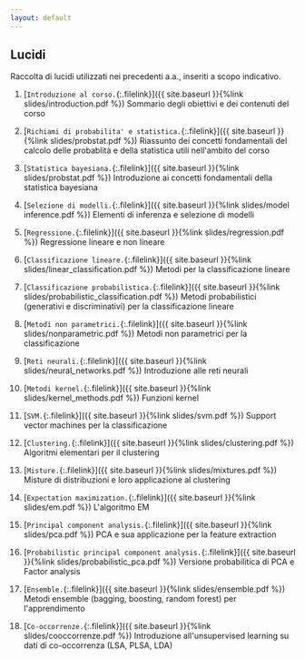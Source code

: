 ```yaml
---
layout: default
---
```


## Lucidi

Raccolta di lucidi utilizzati nei precedenti a.a., inseriti a scopo indicativo. 

1. [`Introduzione al corso.`{:.filelink}]({{ site.baseurl }}{%link slides/introduction.pdf %}) Sommario degli obiettivi e dei contenuti del corso

1. [`Richiami di probabilita' e statistica.`{:.filelink}]({{ site.baseurl }}{%link slides/probstat.pdf %}) Riassunto dei concetti fondamentali del calcolo delle probablità e della statistica utili nell'ambito del corso

1. [`Statistica bayesiana.`{:.filelink}]({{ site.baseurl }}{%link slides/probstat.pdf %}) Introduzione ai concetti fondamentali della statistica bayesiana

1. [`Selezione di modelli.`{:.filelink}]({{ site.baseurl }}{%link slides/model inference.pdf %}) Elementi di inferenza e selezione di modelli

1. [`Regressione.`{:.filelink}]({{ site.baseurl }}{%link slides/regression.pdf %}) Regressione lineare e non lineare

1. [`Classificazione lineare.`{:.filelink}]({{ site.baseurl }}{%link slides/linear_classification.pdf %}) Metodi per la classificazione lineare

1. [`Classificazione probabilistica.`{:.filelink}]({{ site.baseurl }}{%link slides/probabilistic_classification.pdf %}) Metodi probabilistici (generativi e discriminativi) per la classificazione lineare

1. [`Metodi non parametrici.`{:.filelink}]({{ site.baseurl }}{%link slides/nonparametric.pdf %}) Metodi non parametrici per la classificazione

1. [`Reti neurali.`{:.filelink}]({{ site.baseurl }}{%link slides/neural_networks.pdf %}) Introduzione alle reti neurali

1. [`Metodi kernel.`{:.filelink}]({{ site.baseurl }}{%link slides/kernel_methods.pdf %}) Funzioni kernel

1. [`SVM.`{:.filelink}]({{ site.baseurl }}{%link slides/svm.pdf %}) Support vector machines per la classificazione

1. [`Clustering.`{:.filelink}]({{ site.baseurl }}{%link slides/clustering.pdf %}) Algoritmi elementari per il clustering

1. [`Misture.`{:.filelink}]({{ site.baseurl }}{%link slides/mixtures.pdf %}) Misture di distribuzioni e loro applicazione al clustering

1. [`Expectation maximization.`{:.filelink}]({{ site.baseurl }}{%link slides/em.pdf %}) L'algoritmo EM

1. [`Principal component analysis.`{:.filelink}]({{ site.baseurl }}{%link slides/pca.pdf %}) PCA e sua applicazione per la feature extraction

1. [`Probabilistic principal component analysis.`{:.filelink}]({{ site.baseurl }}{%link slides/probabilistic_pca.pdf %}) Versione probabilitica di PCA e Factor analysis

1. [`Ensemble.`{:.filelink}]({{ site.baseurl }}{%link slides/ensemble.pdf %}) Metodi ensemble (bagging, boosting, random forest) per l'apprendimento


1. [`Co-occorrenze.`{:.filelink}]({{ site.baseurl }}{%link slides/cooccorrenze.pdf %}) Introduzione all'unsupervised learning su dati di co-occorrenza (LSA, PLSA, LDA)





